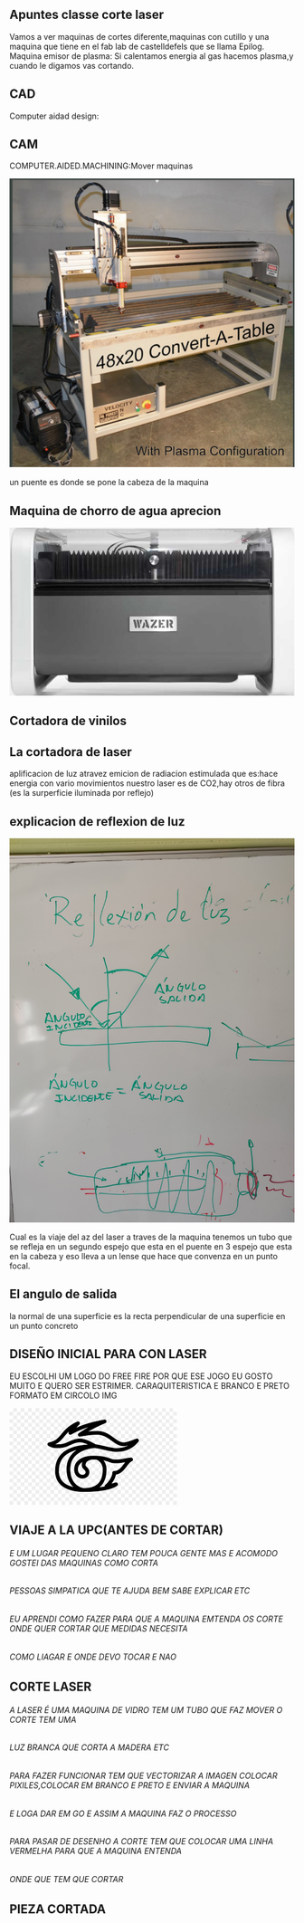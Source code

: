 ## Apuntes classe corte laser
Vamos a ver maquinas de cortes diferente,maquinas con cutillo y una maquina que tiene en el fab lab de castelldefels que se llama
Epilog.
Maquina emisor de plasma:
Si calentamos energia al gas hacemos plasma,y cuando le digamos vas cortando.


## CAD

Computer aidad design:


## CAM

COMPUTER.AIDED.MACHINING:Mover maquinas


![](https://github.com/Wesley3455/Soldadura-y-disegn-3.e/blob/main/Captura%20de%20pantalla%20de%202021-04-15%2012-21-26.png)

un puente es donde se pone la cabeza de la maquina 


## Maquina de chorro de agua aprecion

![](https://github.com/Wesley3455/Soldadura-y-disegn-3.e/blob/main/Captura%20de%20pantalla%20de%202021-04-15%2012-29-57.png)

## Cortadora de vinilos


## La cortadora de laser 

aplificacion de luz atravez emicion de radiacion estimulada 
que es:hace energia con vario movimientos 
nuestro laser es de CO2,hay otros de fibra 
(es la surperficie iluminada por reflejo)


## explicacion de reflexion de luz

![](https://github.com/Wesley3455/Soldadura-y-disegn-3.e/blob/main/1618486927886.jpg)


Cual es la viaje del az del laser a traves de la maquina tenemos un tubo que se refleja en un segundo espejo que esta en el puente en 3 espejo que esta en la cabeza y eso lleva a un lense que hace que convenza en un  punto focal.

## El angulo de salida

la normal de una superficie es la recta perpendicular de una superficie en un punto concreto 



## DISEÑO INICIAL PARA CON LASER

EU ESCOLHI UM LOGO DO FREE FIRE POR QUE ESE JOGO EU GOSTO MUITO E QUERO SER ESTRIMER.
CARAQUITERISTICA E BRANCO E PRETO FORMATO EM CIRCOLO
IMG

![](https://github.com/Wesley3455/Soldadura-y-disegn-3.e/blob/main/images.png)

## VIAJE A LA UPC(ANTES DE CORTAR)

###### E UM LUGAR PEQUENO CLARO TEM POUCA GENTE MAS E ACOMODO GOSTEI DAS MAQUINAS COMO CORTA 
###### PESSOAS SIMPATICA QUE TE AJUDA BEM SABE EXPLICAR ETC
###### EU APRENDI COMO FAZER PARA QUE A MAQUINA EMTENDA OS CORTE ONDE QUER CORTAR QUE MEDIDAS NECESITA 
###### COMO LIAGAR E ONDE DEVO TOCAR E NAO 

## CORTE LASER  

###### A LASER É UMA MAQUINA DE VIDRO TEM UM TUBO QUE FAZ MOVER O CORTE TEM UMA 
###### LUZ BRANCA QUE CORTA A MADERA ETC
###### PARA FAZER FUNCIONAR TEM QUE VECTORIZAR A IMAGEN COLOCAR PIXILES,COLOCAR EM BRANCO E PRETO E ENVIAR A MAQUINA 
###### E LOGA DAR EM GO E ASSIM A MAQUINA FAZ O PROCESSO
###### PARA PASAR DE DESENHO A CORTE TEM QUE COLOCAR UMA LINHA VERMELHA PARA QUE A MAQUINA ENTENDA 
###### ONDE QUE TEM QUE CORTAR 


## PIEZA CORTADA 
